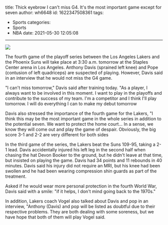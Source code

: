 title: Thick eyebrow  I can't miss G4. It's the most important game except for seven
author: wh6648
id: 1622347508361
tags: 
- Sports
categories: 
- Sports
- NBA
date: 2021-05-30 12:05:08
---
![](https://p4.itc.cn/q_70/images01/20210530/15ff52594c98421eaaf5078c39658bc5.jpeg)


The fourth game of the playoff series between the Los Angeles Lakers and the Phoenix Suns will take place at 3:30 a.m. tomorrow at the Staples Center arena in Los Angeles. Anthony Davis (sprained left knee) and Pope (contusion of left quadriceps) are suspected of playing. However, Davis said in an interview that he would not miss the G4 game.

"I can't miss tomorrow," Davis said after training today. "As a player, I always want to be involved in this moment. I want to play in the playoffs and contribute to the success of my team. I'm a competitor and I think I'll play tomorrow. I will do everything I can to make my debut tomorrow

Davis also stressed the importance of the fourth game for the Lakers, "I think this may be the most important game in the whole series in addition to the potential seven. We want to protect the home court... In a sense, we know they will come out and play the game of despair. Obviously, the big score 3-1 and 2-2 are very different for both sides

In the third game of the series, the Lakers beat the Suns 109-95, taking a 2-1 lead. Davis accidentally injured his left leg in the second half when chasing the hat Devon Booker to the ground, but he didn't leave at that time, but insisted on playing the game. Davis had 34 points and 11 rebounds in 40 minutes. Davis said his injury did not require an MRI, but his knee had been swollen and he had been wearing compression shin guards as part of the treatment.

Asked if he would wear more personal protection in the fourth World War, Davis said with a smile: "if it helps, I don't mind going back to the 1970s."

In addition, Lakers coach Vogel also talked about Davis and pop in an interview, "Anthony (Davis) and pop will be listed as doubtful due to their respective problems. They are both dealing with some soreness, but we have hope that both of them will play Vogel said.

